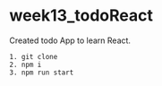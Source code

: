# week13_todoReact

Created todo App to learn React.

```
1. git clone
2. npm i
3. npm run start
```
